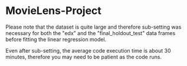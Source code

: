 # MovieLens-Project

Please note that the dataset is quite large and therefore sub-setting was necessary for both the "edx" and the "final_holdout_test" data frames before fitting the linear regression model.

Even after sub-setting, the average code execution time is about 30 minutes, therefore you may need to be patient as the code runs.

